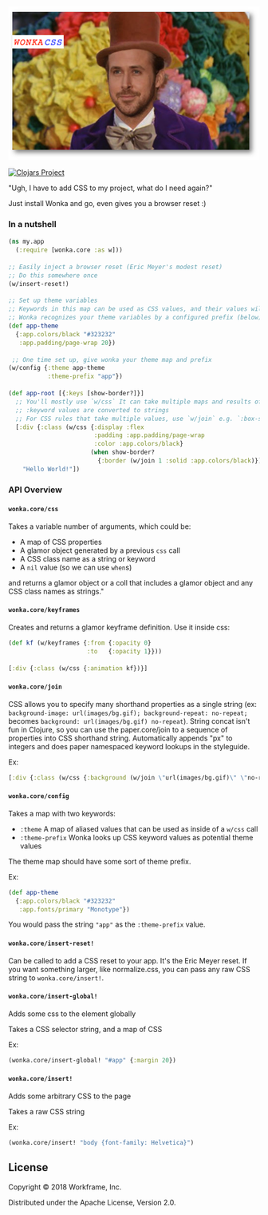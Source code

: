 ![](https://raw.githubusercontent.com/workframers/wonka/master/resources/wonka.jpg)

[![Clojars Project](https://img.shields.io/clojars/v/com.workframe/wonka.svg)](https://clojars.org/com.workframe/wonka)

"Ugh, I have to add CSS to my project, what do I need again?"

Just install Wonka and go, even gives you a browser reset :)

### In a nutshell
```clojure
(ns my.app
  (:require [wonka.core :as w]))

;; Easily inject a browser reset (Eric Meyer's modest reset)
;; Do this somewhere once
(w/insert-reset!)

;; Set up theme variables
;; Keywords in this map can be used as CSS values, and their values will be swapped in
;; Wonka recognizes your theme variables by a configured prefix (below), in this case it would be "app"
(def app-theme
  {:app.colors/black "#323232"
   :app.padding/page-wrap 20})
 
 ;; One time set up, give wonka your theme map and prefix
(w/config {:theme app-theme
           :theme-prefix "app"})
           
(def app-root [{:keys [show-border?]}]
  ;; You'll mostly use `w/css` It can take multiple maps and results of other `w/css` calls
  ;; :keyword values are converted to strings
  ;; For CSS rules that take multiple values, use `w/join` e.g. `:box-shadow (w/join 4 4 20 :app.colors/black)`
  [:div {:class (w/css {:display :flex
                        :padding :app.padding/page-wrap
                        :color :app.colors/black}
                       (when show-border?
                         {:border (w/join 1 :solid :app.colors/black)}))}
    "Hello World!"])
```

### API Overview

#### `wonka.core/css`

Takes a variable number of arguments, which could be:

- A map of CSS properties
- A glamor object generated by a previous `css` call
- A CSS class name as a string or keyword
- A `nil` value (so we can use `when`s)

and returns a glamor object or a coll that includes a glamor object and any
CSS class names as strings."

#### `wonka.core/keyframes`

Creates and returns a glamor keyframe definition. Use it inside css:

```clojure
(def kf (w/keyframes {:from {:opacity 0}
                      :to   {:opacity 1}}))

[:div {:class (w/css {:animation kf})}]
```

#### `wonka.core/join`

CSS allows you to specify many shorthand properties as a single string
(ex: `background-image: url(images/bg.gif); background-repeat: no-repeat;`
becomes `background: url(images/bg.gif) no-repeat`). String concat isn't fun
in Clojure, so you can use the paper.core/join to a sequence of properties
into CSS shorthand string. Automatically appends \"px\" to integers and does
paper namespaced keyword lookups in the styleguide.

Ex:

```clojure
[:div {:class (w/css {:background (w/join \"url(images/bg.gif)\" \"no-repeat\")})}]
```

#### `wonka.core/config`

Takes a map with two keywords:

- `:theme` A map of aliased values that can be used as inside of a `w/css` call
- `:theme-prefix` Wonka looks up CSS keyword values as potential theme values

The theme map should have some sort of theme prefix.

Ex:

```clojure
(def app-theme
  {:app.colors/black "#323232"
   :app.fonts/primary "Monotype"})
```

You would pass the string `"app"` as the `:theme-prefix` value.

#### `wonka.core/insert-reset!`

Can be called to add a CSS reset to your app. It's the Eric Meyer reset. If you want something larger, like normalize.css, you can pass any raw CSS string to `wonka.core/insert!`.

#### `wonka.core/insert-global!`

Adds some css to the element globally

Takes a CSS selector string, and a map of CSS

Ex:

```clojure
(wonka.core/insert-global! "#app" {:margin 20})
```

#### `wonka.core/insert!`

Adds some arbitrary CSS to the page

Takes a raw CSS string

Ex:

```clojure
(wonka.core/insert! "body {font-family: Helvetica}")
```



## License

Copyright © 2018 Workframe, Inc.

Distributed under the Apache License, Version 2.0.
